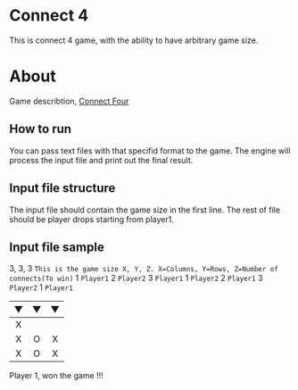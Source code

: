# Connect 4

This is connect 4 game, with the ability to have arbitrary game size.

# About

Game describtion, [Connect Four](https://en.wikipedia.org/wiki/Connect_Four)

## How to run

You can pass text files with that specifid format to the game. The engine will process the input file and print out the final result. 

## Input file structure

The input file should contain the game size in the first line. The rest of file should be player drops starting from player1.

## Input file sample

3, 3, 3  `This is the game size X, Y, Z. X=Columns, Y=Rows, Z=Number of connects(To win)`
1 `Player1`
2 `Player2`
3 `Player1`
1 `Player2`
2 `Player1`
3 `Player2`
1 `Player1`

|▼| ▼| ▼|
|:--:|:--:|:--:|
|X | | |
|X |O |X |
|X |O |X |

Player 1, won the game !!!
